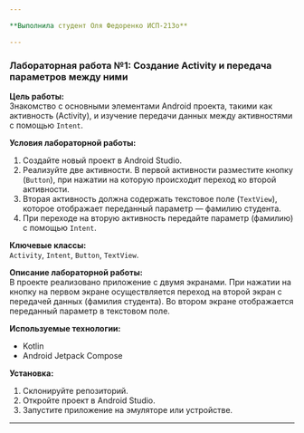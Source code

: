 ```yaml
---

**Выполнила студент Оля Федоренко ИСП-213о**

---
```


### Лабораторная работа №1: Создание Activity и передача параметров между ними

**Цель работы:**  
Знакомство с основными элементами Android проекта, такими как активность (Activity), и изучение передачи данных между активностями с помощью `Intent`.

**Условия лабораторной работы:**
1. Создайте новый проект в Android Studio.
2. Реализуйте две активности. В первой активности разместите кнопку (`Button`), при нажатии на которую происходит переход ко второй активности.
3. Вторая активность должна содержать текстовое поле (`TextView`), которое отображает переданный параметр — фамилию студента.
4. При переходе на вторую активность передайте параметр (фамилию) с помощью `Intent`.

**Ключевые классы:**  
`Activity`, `Intent`, `Button`, `TextView`.

**Описание лабораторной работы:**  
В проекте реализовано приложение с двумя экранами. При нажатии на кнопку на первом экране осуществляется переход на второй экран с передачей данных (фамилия студента). Во втором экране отображается переданный параметр в текстовом поле.

**Используемые технологии:**  
- Kotlin
- Android Jetpack Compose

**Установка:**
1. Склонируйте репозиторий.
2. Откройте проект в Android Studio.
3. Запустите приложение на эмуляторе или устройстве.

---
